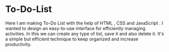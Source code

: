 # To-Do-List
Here I am making To-Do List with the help of HTML , CSS and JavaScript . I wanted to design an easy-to-use interface for efficiently managing activities. In this we can create any type of list, save it and also delete it. It's a simple but efficient technique to keep organized and increase productivity.
